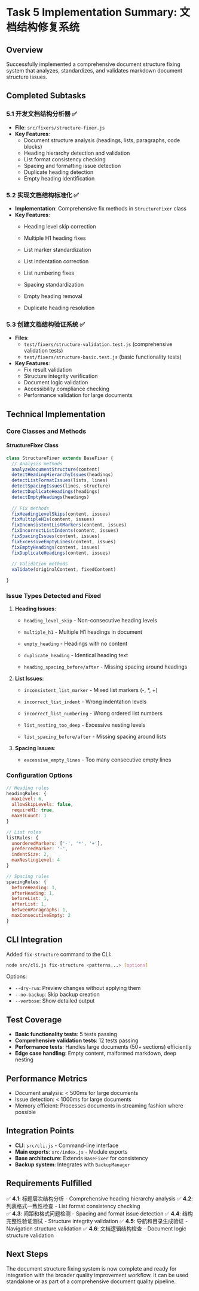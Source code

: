 # Task 5 Implementation Summary: 文档结构修复系统

## Overview

Successfully implemented a comprehensive document structure fixing system that analyzes, standardizes, and validates markdown document structure issues.

## Completed Subtasks

### 5.1 开发文档结构分析器 ✅

- **File**: `src/fixers/structure-fixer.js`
- **Key Features**:
  - Document structure analysis (headings, lists, paragraphs, code blocks)
  - Heading hierarchy detection and validation
  - List format consistency checking
  - Spacing and formatting issue detection
  - Duplicate heading detection
  - Empty heading identification


### 5.2 实现文档结构标准化 ✅

- **Implementation**: Comprehensive fix methods in `StructureFixer` class
- **Key Features**:
  - Heading level skip correction
  - Multiple H1 heading fixes
  - List marker standardization
  - List indentation correction
  - List numbering fixes
  - Spacing standardization
  - Empty heading removal

  - Duplicate heading resolution

### 5.3 创建文档结构验证系统 ✅

- **Files**: 
  - `test/fixers/structure-validation.test.js` (comprehensive validation tests)
  - `test/fixers/structure-basic.test.js` (basic functionality tests)
- **Key Features**:
  - Fix result validation
  - Structure integrity verification
  - Document logic validation
  - Accessibility compliance checking
  - Performance validation for large documents

## Technical Implementation

### Core Classes and Methods

#### StructureFixer Class

```javascript
class StructureFixer extends BaseFixer {
  // Analysis methods
  analyzeDocumentStructure(content)
  detectHeadingHierarchyIssues(headings)
  detectListFormatIssues(lists, lines)
  detectSpacingIssues(lines, structure)
  detectDuplicateHeadings(headings)
  detectEmptyHeadings(headings)
  
  // Fix methods
  fixHeadingLevelSkips(content, issues)
  fixMultipleH1s(content, issues)
  fixInconsistentListMarkers(content, issues)
  fixIncorrectListIndents(content, issues)
  fixSpacingIssues(content, issues)
  fixExcessiveEmptyLines(content, issues)
  fixEmptyHeadings(content, issues)
  fixDuplicateHeadings(content, issues)
  
  // Validation methods
  validate(originalContent, fixedContent)

}

```

### Issue Types Detected and Fixed

1. **Heading Issues**:
   - `heading_level_skip` - Non-consecutive heading levels
   - `multiple_h1` - Multiple H1 headings in document

   - `empty_heading` - Headings with no content
   - `duplicate_heading` - Identical heading text
   - `heading_spacing_before/after` - Missing spacing around headings

1. **List Issues**:
   - `inconsistent_list_marker` - Mixed list markers (-, *, +)
   - `incorrect_list_indent` - Wrong indentation levels

   - `incorrect_list_numbering` - Wrong ordered list numbers
   - `list_nesting_too_deep` - Excessive nesting levels
   - `list_spacing_before/after` - Missing spacing around lists

1. **Spacing Issues**:
   - `excessive_empty_lines` - Too many consecutive empty lines

### Configuration Options

```javascript
// Heading rules
headingRules: {
  maxLevel: 6,
  allowSkipLevels: false,
  requireH1: true,
  maxH1Count: 1
}

// List rules
listRules: {
  unorderedMarkers: ['-', '*', '+'],
  preferredMarker: '-',
  indentSize: 2,
  maxNestingLevel: 4
}

// Spacing rules
spacingRules: {
  beforeHeading: 1,
  afterHeading: 1,
  beforeList: 1,
  afterList: 1,
  betweenParagraphs: 1,
  maxConsecutiveEmpty: 2
}
```

## CLI Integration

Added `fix-structure` command to the CLI:


```bash
node src/cli.js fix-structure <patterns...> [options]
```

Options:
- `--dry-run`: Preview changes without applying them
- `--no-backup`: Skip backup creation
- `--verbose`: Show detailed output

## Test Coverage


- **Basic functionality tests**: 5 tests passing
- **Comprehensive validation tests**: 12 tests passing
- **Performance tests**: Handles large documents (50+ sections) efficiently
- **Edge case handling**: Empty content, malformed markdown, deep nesting


## Performance Metrics

- Document analysis: < 500ms for large documents
- Issue detection: < 1000ms for large documents
- Memory efficient: Processes documents in streaming fashion where possible

## Integration Points

- **CLI**: `src/cli.js` - Command-line interface
- **Main exports**: `src/index.js` - Module exports
- **Base architecture**: Extends `BaseFixer` for consistency
- **Backup system**: Integrates with `BackupManager`

## Requirements Fulfilled

✅ **4.1**: 标题层次结构分析 - Comprehensive heading hierarchy analysis
✅ **4.2**: 列表格式一致性检查 - List format consistency checking  
✅ **4.3**: 间距和格式问题检测 - Spacing and format issue detection
✅ **4.4**: 结构完整性验证测试 - Structure integrity validation
✅ **4.5**: 导航和目录生成验证 - Navigation structure validation
✅ **4.6**: 文档逻辑结构检查 - Document logic structure validation

## Next Steps

The document structure fixing system is now complete and ready for integration with the broader quality improvement workflow. It can be used standalone or as part of a comprehensive document quality pipeline.
